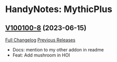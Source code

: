 # HandyNotes: MythicPlus

## [V100100-8](https://github.com/willoucom/Handynotes_MythicPlus/tree/V100100-8) (2023-06-15)
[Full Changelog](https://github.com/willoucom/Handynotes_MythicPlus/compare/V100100-7...V100100-8) [Previous Releases](https://github.com/willoucom/Handynotes_MythicPlus/releases)

- Docs: mention to my other addon in readme  
- Feat: Add mushroom in HOI  
